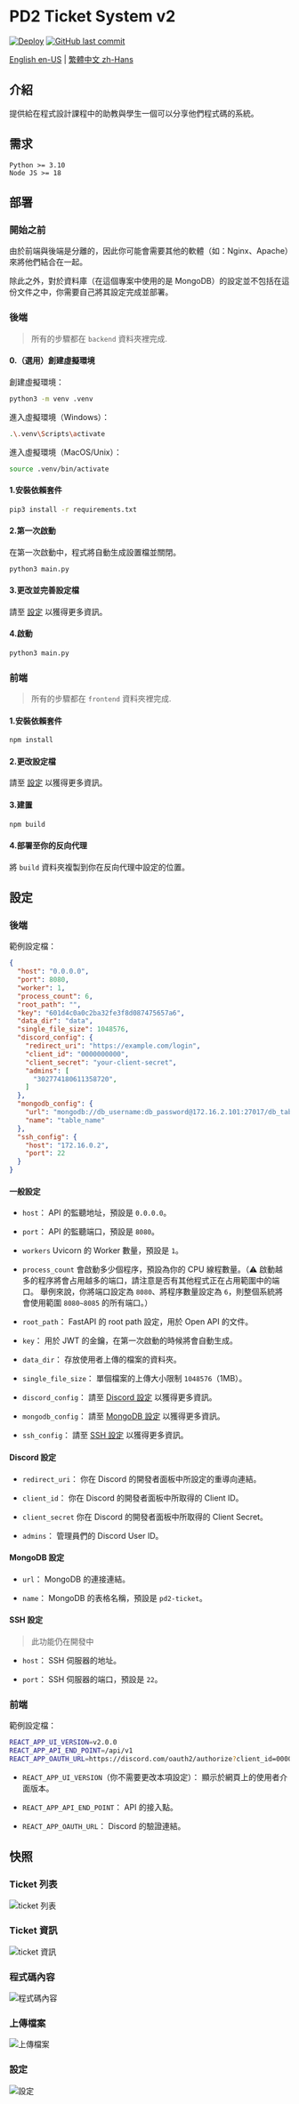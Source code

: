 # PD2 Ticket System v2
[![Deploy](https://github.com/zhihao1021/pd2-ticket-v2/actions/workflows/auto_deploy.yml/badge.svg)](https://github.com/zhihao1021/pd2-ticket-v2/actions/workflows/auto_deploy.yml)
[![GitHub last commit](https://img.shields.io/github/last-commit/zhihao1021/pd2-ticket-v2)](https://github.com/zhihao1021/pd2-ticket-v2/commit/master)


[English en-US](./README.md) |
[繁體中文 zh-Hans](./README.zh_Hans.md)


## 介紹
提供給在程式設計課程中的助教與學生一個可以分享他們程式碼的系統。


## 需求
```
Python >= 3.10
Node JS >= 18
```


## 部署
### 開始之前
由於前端與後端是分離的，因此你可能會需要其他的軟體（如：Nginx、Apache）來將他們結合在一起。

除此之外，對於資料庫（在這個專案中使用的是 MongoDB）的設定並不包括在這份文件之中，你需要自己將其設定完成並部署。


### 後端
> 所有的步驟都在 `backend` 資料夾裡完成.
#### 0.（選用）創建虛擬環境
創建虛擬環境：
```bash
python3 -m venv .venv
```

進入虛擬環境（Windows）：
```bash
.\.venv\Scripts\activate
```

進入虛擬環境（MacOS/Unix）：
```bash
source .venv/bin/activate
```

#### 1.安裝依賴套件
```bash
pip3 install -r requirements.txt
```

#### 2.第一次啟動
在第一次啟動中，程式將自動生成設置檔並關閉。
```bash
python3 main.py
```

#### 3.更改並完善設定檔
請至 [設定](#後端-1) 以獲得更多資訊。

#### 4.啟動
```bash
python3 main.py
```


### 前端
> 所有的步驟都在 `frontend` 資料夾裡完成.
#### 1.安裝依賴套件
```bash
npm install
```

#### 2.更改設定檔
請至 [設定](#前端-1) 以獲得更多資訊。

#### 3.建置
```bash
npm build
```

#### 4.部署至你的反向代理
將 `build` 資料夾複製到你在反向代理中設定的位置。


## 設定
### 後端
範例設定檔：
```json
{
  "host": "0.0.0.0",
  "port": 8080,
  "worker": 1,
  "process_count": 6,
  "root_path": "",
  "key": "601d4c0a0c2ba32fe3f8d087475657a6",
  "data_dir": "data",
  "single_file_size": 1048576,
  "discord_config": {
    "redirect_uri": "https://example.com/login",
    "client_id": "0000000000",
    "client_secret": "your-client-secret",
    "admins": [
      "302774180611358720",
    ]
  },
  "mongodb_config": {
    "url": "mongodb://db_username:db_password@172.16.2.101:27017/db_table",
    "name": "table_name"
  },
  "ssh_config": {
    "host": "172.16.0.2",
    "port": 22
  }
}
```

#### 一般設定
- `host`：
    API 的監聽地址，預設是 `0.0.0.0`。

- `port`：
    API 的監聽端口，預設是 `8080`。

- `workers`
    Uvicorn 的 Worker 數量，預設是 `1`。

- `process_count`
    會啟動多少個程序，預設為你的 CPU 線程數量。（⚠ 啟動越多的程序將會占用越多的端口，請注意是否有其他程式正在占用範圍中的端口。 舉例來說，你將端口設定為 `8080`、將程序數量設定為 `6`，則整個系統將會使用範圍 `8080~8085` 的所有端口。）

- `root_path`：
    FastAPI 的 root path 設定，用於 Open API 的文件。

- `key`：
    用於 JWT 的金鑰，在第一次啟動的時候將會自動生成。

- `data_dir`：
    存放使用者上傳的檔案的資料夾。

- `single_file_size`：
    單個檔案的上傳大小限制 `1048576`（1MB）。

- `discord_config`：
    請至 [Discord 設定](#discord-設定) 以獲得更多資訊。

- `mongodb_config`：
    請至 [MongoDB 設定](#mongodb-設定) 以獲得更多資訊。

- `ssh_config`：
    請至 [SSH 設定](#ssh-設定) 以獲得更多資訊。

#### Discord 設定
- `redirect_uri`：
    你在 Discord 的開發者面板中所設定的重導向連結。

- `client_id`：
    你在 Discord 的開發者面板中所取得的 Client ID。

- `client_secret`
    你在 Discord 的開發者面板中所取得的 Client Secret。

- `admins`：
    管理員們的 Discord User ID。

#### MongoDB 設定
- `url`：
    MongoDB 的連接連結。

- `name`：
    MongoDB 的表格名稱，預設是 `pd2-ticket`。

#### SSH 設定
> 此功能仍在開發中
- `host`：
    SSH 伺服器的地址。

- `port`：
    SSH 伺服器的端口，預設是 `22`。

### 前端
範例設定檔：
```bash
REACT_APP_UI_VERSION=v2.0.0
REACT_APP_API_END_POINT=/api/v1
REACT_APP_OAUTH_URL=https://discord.com/oauth2/authorize?client_id=000000&response_type=code&redirect_uri=https://example.com/login&scope=identify
```

- `REACT_APP_UI_VERSION`（你不需要更改本項設定）：
    顯示於網頁上的使用者介面版本。

- `REACT_APP_API_END_POINT`：
    API 的接入點。

- `REACT_APP_OAUTH_URL`：
    Discord 的驗證連結。


## 快照
### Ticket 列表
![ticket 列表](assets/Snapshot01.png)

### Ticket 資訊
![ticket 資訊](assets/Snapshot02.png)

### 程式碼內容
![程式碼內容](assets/Snapshot03.png)

### 上傳檔案
![上傳檔案](assets/Snapshot04.png)

### 設定
![設定](assets/Snapshot05.png)
